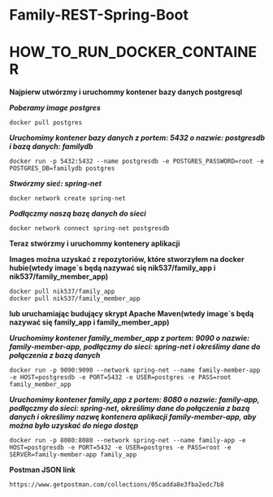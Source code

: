 # Family-REST-Spring-Boot
# HOW_TO_RUN_DOCKER_CONTAINER
**Najpierw utwórzmy i uruchommy kontener bazy danych postgresql**

***Poberamy image postgres***
```
docker pull postgres
```
***Uruchomimy kontener bazy danych z portem: 5432 o nazwie: postgresdb i bazą danych: familydb***
```
docker run -p 5432:5432 --name postgresdb -e POSTGRES_PASSWORD=root -e POSTGRES_DB=familydb postgres
```
***Stwórzmy sieć: spring-net***
```
docker network create spring-net
```
***Podłączmy naszą bazę danych do sieci***
```
docker network connect spring-net postgresdb
```

**Teraz stwórzmy i uruchommy kontenery aplikacji**

**Images można uzyskać z repozytoriów, które stworzyłem na docker hubie(wtedy image`s będą nazywać się nik537/family_app i nik537/family_member_app)**
```
docker pull nik537/family_app
docker pull nik537/family_member_app
```
**lub uruchamiając budujący skrypt Apache Maven(wtedy image`s będą nazywać się family_app i family_member_app)**

***Uruchomimy kontener family_member_app z portem: 9090 o nazwie: family-member-app, podłączmy do sieci: spring-net i określimy dane do połączenia z bazą danych***
```
docker run -p 9090:9090 --network spring-net --name family-member-app -e HOST=postgresdb -e PORT=5432 -e USER=postgres -e PASS=root family_member_app
```

***Uruchomimy kontener family_app z portem: 8080 o nazwie: family-app, podłączmy do sieci: spring-net, określimy dane do połączenia z bazą danych i określimy nazwę kontenera aplikacji family-member-app, aby można było uzyskać do niego dostęp***
```
docker run -p 8080:8080 --network spring-net --name family-app -e HOST=postgresdb -e PORT=5432 -e USER=postgres -e PASS=root -e SERVER=family-member-app family_app
```

**Postman JSON link**

```
https://www.getpostman.com/collections/05cadda8e3fba2edc7b8
```
